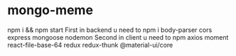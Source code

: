 # mongo-meme
npm i && npm start
First in backend u need to npm i body-parser cors express mongoose nodemon
Second in client u need to npm axios moment react-file-base-64 redux redux-thunk @material-ui/core 
